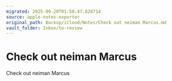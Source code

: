 ```yaml
---
migrated: 2025-09-20T01:50:47.820714
source: apple-notes-exporter
original_path: Backup/iCloud/Notes/Check out neiman Marcus.md
vault_folder: Inbox/to-review
---
```

# Check out neiman Marcus

Check out neiman Marcus 
